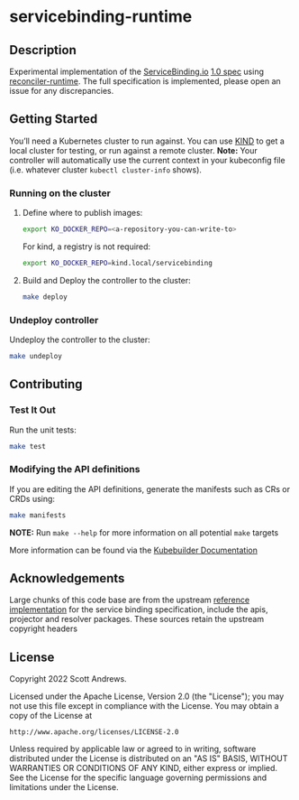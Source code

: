 # servicebinding-runtime

## Description
Experimental implementation of the [ServiceBinding.io](https://servicebinding.io) [1.0 spec](https://servicebinding.io/spec/core/1.0.0/) using [reconciler-runtime](https://github.com/vmware-labs/reconciler-runtime/). The full specification is implemented, please open an issue for any discrepancies.

## Getting Started
You’ll need a Kubernetes cluster to run against. You can use [KIND](https://sigs.k8s.io/kind) to get a local cluster for testing, or run against a remote cluster.
**Note:** Your controller will automatically use the current context in your kubeconfig file (i.e. whatever cluster `kubectl cluster-info` shows).

### Running on the cluster
1. Define where to publish images:

   ```sh
   export KO_DOCKER_REPO=<a-repository-you-can-write-to>
   ```

   For kind, a registry is not required:

   ```sh
   export KO_DOCKER_REPO=kind.local/servicebinding
   ```
	
1. Build and Deploy the controller to the cluster:

   ```sh
   make deploy
   ```

### Undeploy controller
Undeploy the controller to the cluster:

```sh
make undeploy
```

## Contributing

### Test It Out

Run the unit tests:

```sh
make test
```

### Modifying the API definitions
If you are editing the API definitions, generate the manifests such as CRs or CRDs using:

```sh
make manifests
```

**NOTE:** Run `make --help` for more information on all potential `make` targets

More information can be found via the [Kubebuilder Documentation](https://book.kubebuilder.io/introduction.html)

## Acknowledgements

Large chunks of this code base are from the upstream [reference implementation](https://github.com/servicebinding/service-binding-controller) for the service binding specification, include the apis, projector and resolver packages. These sources retain the upstream copyright headers

## License

Copyright 2022 Scott Andrews.

Licensed under the Apache License, Version 2.0 (the "License");
you may not use this file except in compliance with the License.
You may obtain a copy of the License at

    http://www.apache.org/licenses/LICENSE-2.0

Unless required by applicable law or agreed to in writing, software
distributed under the License is distributed on an "AS IS" BASIS,
WITHOUT WARRANTIES OR CONDITIONS OF ANY KIND, either express or implied.
See the License for the specific language governing permissions and
limitations under the License.

